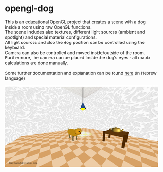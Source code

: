 # opengl-dog

This is an educational OpenGL project that creates a scene with a dog inside a room using raw OpenGL functions.
<br>
The scene includes also textures, different light sources (ambient and spotlight) and special material configurations.
<br>
All light sources and also the dog position can be controlled using the keyboard.
<br>
Camera can also be controlled and moved inside/outside of the room.
<br>
Furthermore, the camera can be placed inside the dog's eyes - all matrix calculations are done manually.
<br><br>
Some further documentation and explanation can be found [here](https://drive.google.com/file/d/1Lh0wO4M3c4iaEqTMVByqHkxDxpZAlf0s/view) (in Hebrew language)
<br>

![Screenshot](https://github.com/edibusl/opengl-dog/blob/master/res/screenshot.png)

